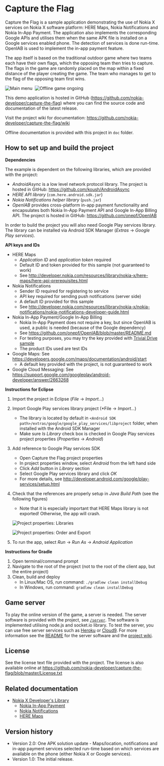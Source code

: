 Capture the Flag
================

Capture the Flag is a sample application demonstrating the use of Nokia X
services on Nokia X software platform: HERE Maps, Nokia Notifications and Nokia
In-App Payment. The application also implements the corresponding Google APIs
and utilises them when the same APK file is installed on a Google services
enabled phone. The detection of services is done run-time. OpenIAB is used to
implement the in-app payment feature.

The app itself is based on the traditional outdoor game where two teams each
have their own flags, which the opposing team then tries to capture. The flags
in the game are randomly placed on the map within a fixed distance of the
player creating the game. The team who manages to get to the flag of the
opposing team first wins.

![Main menu](https://raw.github.com/nokia-developer/capture-the-flag/master/doc/screenshots/ctf_screenshot_main_view_small.png)&nbsp;
![Offline game ongoing](https://raw.github.com/nokia-developer/capture-the-flag/master/doc/screenshots/ctf_screenshot_game_play_3_small.png)

This demo application is hosted in GitHub
(https://github.com/nokia-developer/capture-the-flag) where you can find the
source code and documentation of the latest release.

Visit the project wiki for documentation:
https://github.com/nokia-developer/capture-the-flag/wiki

Offline documentation is provided with this project in `doc` folder.


How to set up and build the project
-------------------------------------------------------------------------------

**Dependencies**

The example is dependent on the following libraries, which are provided with
the project:

* *AndroidAsync* is a low level network protocol library. The project is
  hosted in GitHub: https://github.com/koush/AndroidAsync
* *HERE API library* (`com.here.android.sdk.jar`)
* *Nokia Notifications helper library* (`push.jar`)
* *OpenIAB* provides cross-platform in-app payment functionality and
  encapsulates both Nokia In-App Payment API and Google In-App Billing API.
  The project is hosted in GitHub: https://github.com/onepf/OpenIAB

In order to build the project you will also need Google Play services library.
The library can be installed via Android SDK Manager (*Extras* -> *Google Play
services*).

**API keys and IDs**

* HERE Maps
    * *Application ID* and *application token* required
    * Default ID and token provided for this sample (not guaranteed to work)
    * See http://developer.nokia.com/resources/library/nokia-x/here-maps/here-api-prerequisites.html
* Nokia Notifications
    * Sender ID required for registering to service
    * API key required for sending push notifications (server side)
    * A default ID provided for this sample
    * See http://developer.nokia.com/resources/library/nokia-x/nokia-notifications/nokia-notifications-developer-guide.html
* Nokia In-App Payment/Google In-App Billing
    * Nokia In-App Payment does not require a key, but since OpenIAB is used, a
      public is needed (because of the Google dependency)
    * See https://github.com/onepf/OpenIAB/blob/master/README.md
    * For testing purposes, you may try the key provided with
      [Trivial Drive sample](https://github.com/onepf/OpenIAB/blob/master/samples/trivialdrive/src/org/onepf/trivialdrive/MainActivity.java#L172)
    * The product IDs used are test IDs
* Google Maps: See https://developers.google.com/maps/documentation/android/start
    * A default key provided with the project, is not guaranteed to work
* Google Cloud Messaging: See https://support.google.com/googleplay/android-developer/answer/2663268
    
**Instructions for Eclipse**

1. Import the project in Eclipse (*File* -> *Import...*)
2. Import Google Play services library project (*File -> *Import...*)
    * The library is located by default in
      `<Android SDK path>/extras/google/google_play_services/libproject` folder,
      when installed with the Android SDK Manager
    * Make sure *Is Library* check box is checked in Google Play services
      project properties (*Properties* -> *Android*)
3. Add reference to Google Play services SDK
    * Open Capture the Flag project properties
    * In project properties window, select *Android* from the left hand side
    * Click *Add* button in *Library* section
    * Select Google Play services library and click *OK* 
    * For more details, see http://developer.android.com/google/play-services/setup.html
4. Check that the references are properly setup in *Java Build Path* (see the
   following figures)
    * Note that it is especially important that HERE Maps library is not
      exported! Otherwise, the app will crash.

    ![*Project properties: Libraries*](https://raw.githubusercontent.com/nokia-developer/capture-the-flag/master/doc/figures/eclipse_project_properties_1.png)

    ![*Project properties: Order and Export*](https://raw.githubusercontent.com/nokia-developer/capture-the-flag/master/doc/figures/eclipse_project_properties_2.png)

5. To run the app, select *Run* -> *Run As* -> *Android Application*

**Instructions for Gradle**

1. Open terminal/command prompt
2. Navigate to the root of the project (not to the root of the client app, but
   the entire project)
3. Clean, build and deploy
    * In Linux/Mac OS, run command: `./gradlew clean installDebug`
    * In Windows, run command: `gradlew clean installDebug`

Game server
-------------------------------------------------------------------------------

To play the online version of the game, a server is needed. The server software
is provided with the project, see
[`/server`](https://github.com/nokia-developer/capture-the-flag/tree/master/capture-the-flag-server).
The software is implemented utilising node.js and socket.io library. To test
the server, you can use free server services such as
[Heroku](https://www.heroku.com/) or [Cloud9](https://c9.io/). For more
information see the
[README](https://github.com/nokia-developer/capture-the-flag/blob/master/capture-the-flag-server/README.md)
for the server software and the
[project wiki](https://github.com/nokia-developer/capture-the-flag/wiki).


License
-------------------------------------------------------------------------------

See the license text file provided with the project. The license is also
available online at
https://github.com/nokia-developer/capture-the-flag/blob/master/License.txt


Related documentation
-------------------------------------------------------------------------------

* [Nokia X Developer's Library](http://developer.nokia.com/resources/library/nokia-x)
    * [Nokia In-App Payment](http://developer.nokia.com/resources/library/nokia-x/nokia-in-app-payment.html)
    * [Nokia Notifications](http://developer.nokia.com/resources/library/nokia-x/nokia-notifications.html)
    * [HERE Maps](http://developer.nokia.com/resources/library/nokia-x/here-maps.html)


Version history
-------------------------------------------------------------------------------

* Version 2.0: One APK solution update - Maps/location, notifications and in-app
  payment services selected run-time based on which services are available on
  the phone (either Nokia X or Google services).
* Version 1.0: The initial release.
